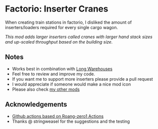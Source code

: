 # Factorio: Inserter Cranes
When creating train stations in factorio, I disliked the amount of inserters/loaders required for every single cargo wagon.

*This mod adds larger inserters called cranes with larger hand stack sizes and up-scaled throughput based on the building size.*

## Notes
- Works best in combination with [Long Warehouses](https://mods.factorio.com/mod/nco-LongWarehouses)
- Feel free to review and improve my code.
- If you want me to support more inserters please provide a pull request
- I would appreciate if someone would make a nice mod icon
- Please also check [my other mods](https://mods.factorio.com/user/karoschel)

## Acknowledgements

- [Github actions based on Roang-zero1 Actions](https://github.com/Roang-zero1)
- Thanks @ stringweasel for the suggestions and the testing
